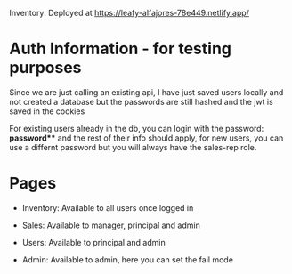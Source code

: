 Inventory: Deployed at https://leafy-alfajores-78e449.netlify.app/

# Auth Information - for testing purposes

Since we are just calling an existing api, I have just saved users locally and not created a database but the passwords are still hashed and the jwt is saved in the cookies

For existing users already in the db, you can login with the password: **password\*\*** and the rest of their info should apply, for new users, you can use a differnt password but you will always have the sales-rep role.

# Pages

- Inventory: Available to all users once logged in

- Sales: Available to manager, principal and admin

- Users: Available to principal and admin

- Admin: Available to admin, here you can set the fail mode
